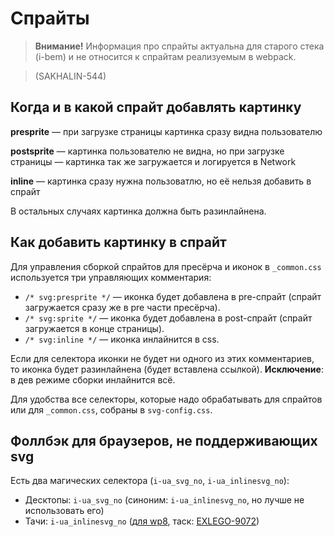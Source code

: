 # Спрайты

> **Внимание!** Информация про спрайты актуальна для старого стека (i-bem) и не относится к спрайтам реализуемым в webpack.

> (SAKHALIN-544)
## Когда и в какой спрайт добавлять картинку

**presprite** — при загрузке страницы картинка сразу видна пользователю

**postsprite** — картинка пользователю не видна, но при загрузке страницы — картинка так же загружается и логируется в Network

**inline** — картинка сразу нужна пользоватлю, но её нельзя добавить в спрайт

В остальных случаях картинка должна быть разинлайнена.

## Как добавить картинку в спрайт

Для управления сборкой спрайтов для пресёрча и иконок в `_common.css` используется три управляющих комментария:

* `/* svg:presprite */` — иконка будет добавлена в pre-спрайт (спрайт загружается сразу же в pre части пресёрча).
* `/* svg:sprite */` — иконка будет добавлена в post-спрайт (спрайт загружается в конце страницы).
* `/* svg:inline */` — иконка инлайнится в css.

Если для селектора иконки не будет ни одного из этих комментариев, то иконка будет разинлайнена (будет вставлена ссылкой).
**Исключение**: в дев режиме сборки инлайнится всё.

Для удобства все селекторы, которые надо обрабатывать для спрайтов или для `_common.css`, собраны в `svg-config.css`.

## Фоллбэк для браузеров, не поддерживающих svg

Есть два магических селектора (`i-ua_svg_no`, `i-ua_inlinesvg_no`):
* Десктопы: `i-ua_svg_no` (синоним: `i-ua_inlinesvg_no`, но лучше не использовать его)
* Тачи: `i-ua_inlinesvg_no` ([для wp8](https://github.com/bem/bem-bl/blob/a9a1e5798af675eb1f2ce41875a60e8da03316bd/blocks-touch/i-ua/i-ua.js#L93-L94), таск: [EXLEGO-9072](https://st.yandex-team.ru/EXLEGO-9072))

